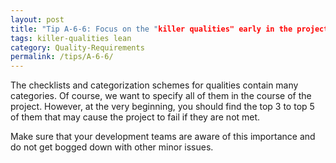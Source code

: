 ```yaml
---
layout: post
title: "Tip A-6-6: Focus on the "killer qualities" early in the project."
tags: killer-qualities lean
category: Quality-Requirements
permalink: /tips/A-6-6/
---
```


The checklists and categorization schemes for qualities contain many categories. Of course, we want to specify all of them in the course of the project. However, at the very beginning, you should find the top 3 to top 5 of them that may cause the project to fail if they are not met.

Make sure that your development teams are aware of this importance and do not get bogged down with other minor issues.
